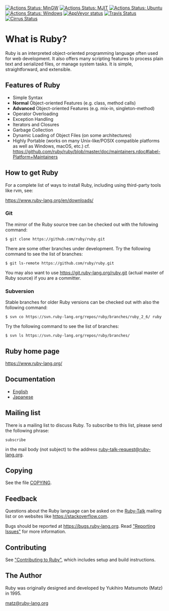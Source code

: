 [![Actions Status: MinGW](https://github.com/ruby/ruby/workflows/MinGW/badge.svg)](https://github.com/ruby/ruby/actions?query=workflow%3A"MinGW")
[![Actions Status: MJIT](https://github.com/ruby/ruby/workflows/MJIT/badge.svg)](https://github.com/ruby/ruby/actions?query=workflow%3A"MJIT")
[![Actions Status: Ubuntu](https://github.com/ruby/ruby/workflows/Ubuntu/badge.svg)](https://github.com/ruby/ruby/actions?query=workflow%3A"Ubuntu")
[![Actions Status: Windows](https://github.com/ruby/ruby/workflows/Windows/badge.svg)](https://github.com/ruby/ruby/actions?query=workflow%3A"Windows")
[![AppVeyor status](https://ci.appveyor.com/api/projects/status/0sy8rrxut4o0k960/branch/master?svg=true)](https://ci.appveyor.com/project/ruby/ruby/branch/master)
[![Travis Status](https://app.travis-ci.com/ruby/ruby.svg?branch=master)](https://app.travis-ci.com/ruby/ruby)
[![Cirrus Status](https://api.cirrus-ci.com/github/ruby/ruby.svg)](https://cirrus-ci.com/github/ruby/ruby/master)

# What is Ruby?

Ruby is an interpreted object-oriented programming language often
used for web development. It also offers many scripting features
to process plain text and serialized files, or manage system tasks.
It is simple, straightforward, and extensible.

## Features of Ruby

* Simple Syntax
* **Normal** Object-oriented Features (e.g. class, method calls)
* **Advanced** Object-oriented Features (e.g. mix-in, singleton-method)
* Operator Overloading
* Exception Handling
* Iterators and Closures
* Garbage Collection
* Dynamic Loading of Object Files (on some architectures)
* Highly Portable (works on many Unix-like/POSIX compatible platforms as
  well as Windows, macOS, etc.) cf.
  https://github.com/ruby/ruby/blob/master/doc/maintainers.rdoc#label-Platform+Maintainers

## How to get Ruby

For a complete list of ways to install Ruby, including using third-party tools
like rvm, see:

https://www.ruby-lang.org/en/downloads/

### Git

The mirror of the Ruby source tree can be checked out with the following command:

    $ git clone https://github.com/ruby/ruby.git

There are some other branches under development. Try the following command
to see the list of branches:

    $ git ls-remote https://github.com/ruby/ruby.git

You may also want to use https://git.ruby-lang.org/ruby.git (actual master of Ruby source)
if you are a committer.

### Subversion

Stable branches for older Ruby versions can be checked out with also the
following command:

    $ svn co https://svn.ruby-lang.org/repos/ruby/branches/ruby_2_6/ ruby

Try the following command to see the list of branches:

    $ svn ls https://svn.ruby-lang.org/repos/ruby/branches/

## Ruby home page

https://www.ruby-lang.org/

## Documentation

- [English](https://docs.ruby-lang.org/en/master/index.html)
- [Japanese](https://docs.ruby-lang.org/ja/master/index.html)

## Mailing list

There is a mailing list to discuss Ruby. To subscribe to this list, please
send the following phrase:

    subscribe

in the mail body (not subject) to the address [ruby-talk-request@ruby-lang.org].

[ruby-talk-request@ruby-lang.org]: mailto:ruby-talk-request@ruby-lang.org?subject=Join%20Ruby%20Mailing%20List&body=subscribe

## Copying

See the file [COPYING](rdoc-ref:COPYING).

## Feedback

Questions about the Ruby language can be asked on the [Ruby-Talk](https://www.ruby-lang.org/en/community/mailing-lists) mailing list
or on websites like https://stackoverflow.com.

Bugs should be reported at https://bugs.ruby-lang.org. Read ["Reporting Issues"](https://docs.ruby-lang.org/en/master/reporting_issues_md.html) for more information.

## Contributing

See ["Contributing to Ruby"](https://docs.ruby-lang.org/en/master/contributing_md.html), which includes setup and build instructions.

## The Author

Ruby was originally designed and developed by Yukihiro Matsumoto (Matz) in 1995.

<matz@ruby-lang.org>
